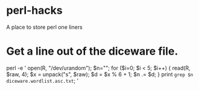 # perl-hacks
A place to store perl one liners

# Get a line out of the diceware file.
perl -e ' open(R, "/dev/urandom"); $n=""; for ($i=0; $i < 5; $i++) {  read(R, $raw, 4);  $x = unpack("s", $raw); $d = $x % 6 + 1; $n .= $d; } print `grep $n diceware.wordlist.asc.txt`; ' 
